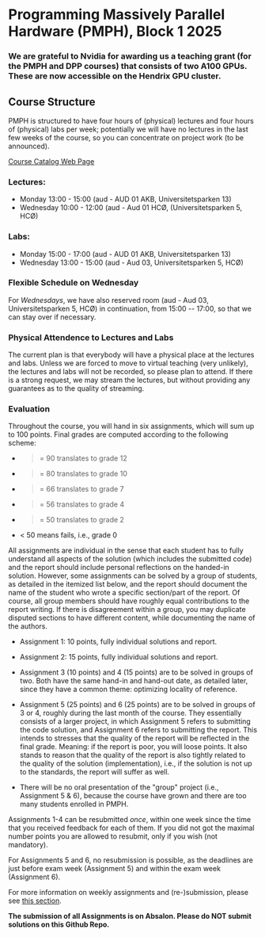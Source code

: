 # Programming Massively Parallel Hardware (PMPH), Block 1 2025

### We are grateful to Nvidia for awarding us a teaching grant (for the PMPH and DPP courses) that consists of two A100 GPUs. These are now accessible on the Hendrix GPU cluster.

## Course Structure

PMPH is structured to have four hours of (physical) lectures
and four hours of (physical) labs per week; potentially we
will have no lectures in the last few weeks of the course, so you
can concentrate on project work (to be announced).

[Course Catalog Web Page](https://kurser.ku.dk/course/ndak14008u/2025-2026)

### Lectures:

* Monday    13:00 - 15:00 (aud - AUD 01 AKB, Universitetsparken 13)
* Wednesday 10:00 - 12:00 (aud - Aud 01 HCØ, (Universitetsparken 5, HCØ)

### Labs:

* Monday    15:00 - 17:00 (aud - AUD 01 AKB, Universitetsparken 13)
* Wednesday 13:00 - 15:00 (aud - Aud 03, Universitetsparken 5, HCØ)

### Flexible Schedule on Wednesday

For *Wednesdays*, we have also reserved room (aud - Aud 03, Universitetsparken 5, HCØ)
in continuation, from 15:00 -- 17:00, so that we can stay over if necessary.


### Physical Attendence to Lectures and Labs

The current plan is that everybody will have a physical place
at the lectures and labs. Unless we are forced to move to virtual
teaching (very unlikely), the lectures and labs will not be recorded,
so please plan to attend. If there is a strong request, we may stream
the lectures, but without providing any guarantees as to the quality
of streaming.

### Evaluation

Throughout the course, you will hand in six assignments, which will sum
up to 100 points. Final grades are computed according to the following scheme:
* >= 90 translates to grade 12
* >= 80 translates to grade 10
* >= 66 translates to grade  7
* >= 56 translates to grade  4
* >= 50 translates to grade  2
* < 50 means fails, i.e., grade 0

All assignments are individual in the sense that each student has to fully 
understand all aspects of the solution (which includes the submitted code)
and the report should include personal reflections on the handed-in solution.
However, some assignments can be solved by a group of students, as detailed
in the itemized list below, and the report should document the name of the
student who wrote a specific section/part of the report. Of course, all
group members should have roughly equal contributions to the report writing.
If there is disagreement within a group, you may duplicate disputed sections
to have different content, while documenting the name of the authors.

* Assignment 1: 10 points, fully individual solutions and report.

* Assignment 2: 15 points, fully individual solutions and report.

* Assignment 3 (10 points) and 4 (15 points) are to be solved in groups of two.
  Both have the same hand-in and hand-out date, as detailed later, since they
  have a common theme: optimizing locality of reference.

* Assignment 5 (25 points) and 6 (25 points) are to be solved in groups of 3 or 4,
    roughly during the last month of the course.
    They essentially consists of a larger project, in which Assignment 5 refers to
    submitting the code solution, and Assignment 6 refers to submitting the report.
    This intends to stresses that the quality of the report will be reflected in
    the final grade. Meaning: if the report is poor, you will loose points.
    It also stands to reason that the quality of the report is also tightly
    related to the quality of the solution (implementation), i.e., if the solution
    is not up to the standards, the report will suffer as well.

* There will be no oral presentation of the "group" project (i.e., Assignment 5 & 6),
    because the course have grown and there are too many students enrolled in PMPH.

Assignments 1-4 can be resubmitted *once*, within one week since the time that
you received feedback for each of them. If you did not got the maximal number
points you are allowed to resubmit, only if you wish (not mandatory).

For Assignments 5 and 6, no resubmission is possible, as the deadlines are
just before exam week (Assignment 5) and within the exam week (Assignment 6).

For more information on weekly assignments and (re-)submission, please see [this
section](#weekly-assignments).

**The submission of all Assignments is on Absalon. Please do NOT submit solutions on this Github Repo.**
